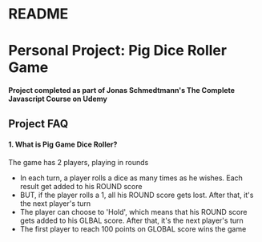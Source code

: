 # README

# Personal Project: Pig Dice Roller Game
#### Project completed as part of Jonas Schmedtmann's The Complete Javascript Course on Udemy



## Project FAQ
#### 1. What is Pig Game Dice Roller?
The game has 2 players, playing in rounds
- In each turn, a player rolls a dice as many times as he wishes. Each result get added to his ROUND score
- BUT, if the player rolls a 1, all his ROUND score gets lost. After that, it's the next player's turn
- The player can choose to 'Hold', which means that his ROUND score gets added to his GLBAL score. After that, it's the next player's turn
- The first player to reach 100 points on GLOBAL score wins the game
